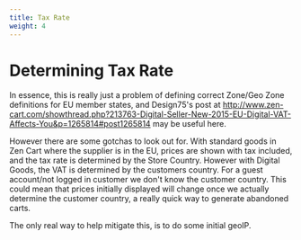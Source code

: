 ```yaml
---
title: Tax Rate
weight: 4
---
```


Determining Tax Rate
============

In essence, this is really just a problem of defining correct  Zone/Geo Zone definitions for EU member states, and Design75's post at http://www.zen-cart.com/showthread.php?213763-Digital-Seller-New-2015-EU-Digital-VAT-Affects-You&p=1265814#post1265814 may be useful here.

However there are some gotchas to look out for.
With standard goods in Zen Cart where the supplier is in the EU, prices are shown with tax included, and the tax rate is determined by the Store Country.
However with Digital Goods, the VAT is determined by the customers country. For a guest account/not logged in customer we don't know the customer country. This could mean that prices initially displayed will change once we actually determine the customer country, a really quick way to generate abandoned carts.

The only real way to help mitigate this, is to do some initial geoIP.
